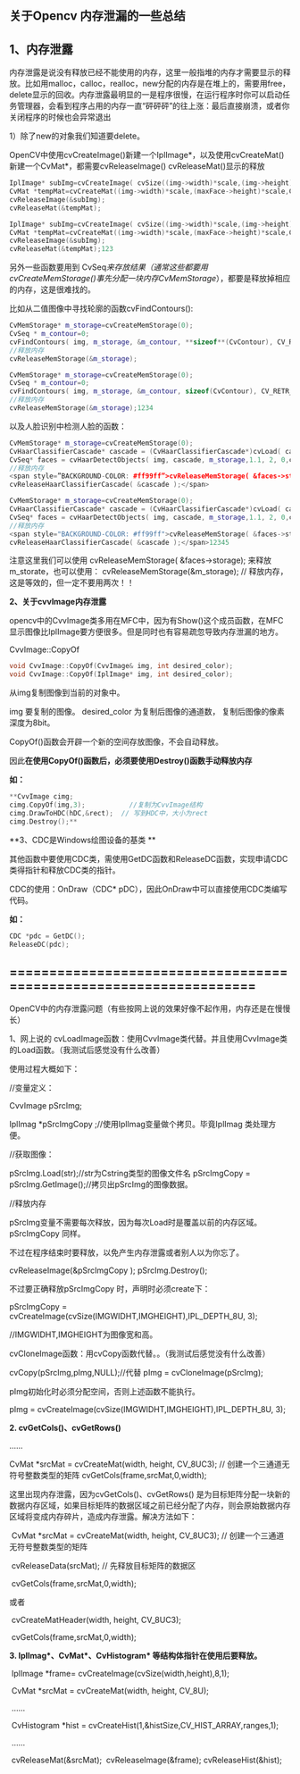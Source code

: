 ## 关于Opencv 内存泄漏的一些总结

## 1、内存泄露

内存泄露是说没有释放已经不能使用的内存，这里一般指堆的内存才需要显示的释放。比如用malloc，calloc，realloc，new分配的内存是在堆上的，需要用free，delete显示的回收。内存泄露最明显的一是程序很慢，在运行程序时你可以启动任务管理器，会看到程序占用的内存一直“砰砰砰”的往上涨：最后直接崩溃，或者你关闭程序的时候也会异常退出

1）除了new的对象我们知道要delete。

OpenCV中使用cvCreateImage()新建一个IplImage*，以及使用cvCreateMat()新建一个CvMat*，都需要cvReleaseImage()  cvReleaseMat()显示的释放

```c++
IplImage* subImg=cvCreateImage( cvSize((img->width)*scale,(img->height)*scale), 8, 3 ); 
CvMat *tempMat=cvCreateMat((img->width)*scale,(maxFace->height)*scale,CV_MAKETYPE(image->depth,image->nChannels)); 
cvReleaseImage(&subImg); 
cvReleaseMat(&tempMat); 
```



```cpp
IplImage* subImg=cvCreateImage( cvSize((img->width)*scale,(img->height)*scale), 8, 3 );
CvMat *tempMat=cvCreateMat((img->width)*scale,(maxFace->height)*scale,CV_MAKETYPE(image->depth,image->nChannels));
cvReleaseImage(&subImg);
cvReleaseMat(&tempMat);123
```

另外一些函数要用到 CvSeq*来存放结果（通常这些都要用cvCreateMemStorage()事先分配一块内存CvMemStorage*），都要是释放掉相应的内存，这是很难找的。

比如从二值图像中寻找轮廓的函数cvFindContours():

```C++
CvMemStorage* m_storage=cvCreateMemStorage(0); 
CvSeq * m_contour=0; 
cvFindContours( img, m_storage, &m_contour, **sizeof**(CvContour), CV_RETR_LIST, CV_CHAIN_APPROX_SIMPLE, cvPoint(0,0)); 
//释放内存 
cvReleaseMemStorage(&m_storage); 
```

```cpp
CvMemStorage* m_storage=cvCreateMemStorage(0);
CvSeq * m_contour=0;
cvFindContours( img, m_storage, &m_contour, sizeof(CvContour), CV_RETR_LIST, CV_CHAIN_APPROX_SIMPLE, cvPoint(0,0));
//释放内存
cvReleaseMemStorage(&m_storage);1234
```

以及人脸识别中检测人脸的函数：

```cpp
CvMemStorage* m_storage=cvCreateMemStorage(0); 
CvHaarClassifierCascade* cascade = (CvHaarClassifierCascade*)cvLoad( cascade_name, 0, 0, 0 ); 
CvSeq* faces = cvHaarDetectObjects( img, cascade, m_storage,1.1, 2, 0,cvSize(30, 30) ); 
//释放内存 
<span style=”BACKGROUND-COLOR: #ff99ff”>cvReleaseMemStorage( &faces->storage); 
cvReleaseHaarClassifierCascade( &cascade );</span> 
```



```cpp
CvMemStorage* m_storage=cvCreateMemStorage(0);
CvHaarClassifierCascade* cascade = (CvHaarClassifierCascade*)cvLoad( cascade_name, 0, 0, 0 );
CvSeq* faces = cvHaarDetectObjects( img, cascade, m_storage,1.1, 2, 0,cvSize(30, 30) );
//释放内存
<span style="BACKGROUND-COLOR: #ff99ff">cvReleaseMemStorage( &faces->storage);
cvReleaseHaarClassifierCascade( &cascade );</span>12345
```

注意这里我们可以使用
cvReleaseMemStorage( &faces->storage);
来释放m_storate，也可以使用：
cvReleaseMemStorage(&m_storage); // 释放内存，这是等效的，但一定不要用两次！！

 

**2、关于cvvImage内存泄露**

 

opencv中的CvvImage类多用在MFC中，因为有Show()这个成员函数，在MFC显示图像比IplImage要方便很多。但是同时也有容易疏忽导致内存泄漏的地方。

CvvImage::CopyOf



```C++
void CvvImage::CopyOf(CvvImage& img, int desired_color);
void CvvImage::CopyOf(IplImage* img, int desired_color);
```

从img复制图像到当前的对象中。

img
要复制的图像。
desired_color
为复制后图像的通道数， 复制后图像的像素深度为8bit。

CopyOf()函数会开辟一个新的空间存放图像，不会自动释放。

因此**在使用CopyOf()函数后，必须要使用Destroy()函数手动释放内存**

**如：** 

```C++
**CvvImage cimg;
cimg.CopyOf(img,3);           //复制为CvvImage结构
cimg.DrawToHDC(hDC,&rect);  // 写到HDC中，大小为rect
cimg.Destroy();** 
```

 

**3、CDC是Windows绘图设备的基类
**

其他函数中要使用CDC类，需使用GetDC函数和ReleaseDC函数，实现申请CDC类得指针和释放CDC类的指针。

CDC的使用：OnDraw（CDC\* pDC），因此OnDraw中可以直接使用CDC类编写代码。

**如：**

```c++
CDC *pdc = GetDC();
ReleaseDC(pdc);
```

## ==================================================================

OpenCV中的内存泄露问题（有些按网上说的效果好像不起作用，内存还是在慢慢长）

1、网上说的 cvLoadImage函数：使用CvvImage类代替。并且使用CvvImage类的Load函数。（我测试后感觉没有什么改善）

使用过程大概如下：

//变量定义：

CvvImage pSrcImg;

IplImag *pSrcImgCopy ;//使用IplImag变量做个拷贝。毕竟IplImag 类处理方便。

//获取图像：

pSrcImg.Load(str);//str为Cstring类型的图像文件名
pSrcImgCopy = pSrcImg.GetImage();//拷贝出pSrcImg的图像数据。

//释放内存

pSrcImg变量不需要每次释放，因为每次Load时是覆盖以前的内存区域。pSrcImgCopy 同样。

不过在程序结束时要释放，以免产生内存泄露或者别人以为你忘了。

cvReleaseImage(&pSrcImgCopy );
pSrcImg.Destroy();

不过要正确释放pSrcImgCopy 时，声明时必须create下：

pSrcImgCopy = cvCreateImage(cvSize(IMGWIDHT,IMGHEIGHT),IPL_DEPTH_8U, 3);

//IMGWIDHT,IMGHEIGHT为图像宽和高。

cvCloneImage函数：用cvCopy函数代替。。（我测试后感觉没有什么改善）

cvCopy(pSrcImg,pImg,NULL);//代替 pImg = cvCloneImage(pSrcImg);

pImg初始化时必须分配空间，否则上述函数不能执行。

pImg = cvCreateImage(cvSize(IMGWIDHT,IMGHEIGHT),IPL_DEPTH_8U, 3);

 

**2. cvGetCols()、cvGetRows()**

  ……

  CvMat *srcMat = cvCreateMat(width, height, CV_8UC3); // 创建一个三通道无符号整数类型的矩阵
  cvGetCols(frame,srcMat,0,width);

  这里出现内存泄露，因为cvGetCols()、cvGetRows() 是为目标矩阵分配一块新的数据内存区域，如果目标矩阵的数据区域之前已经分配了内存，则会原始数据内存区域将变成内存碎片，造成内存泄露。解决方法如下：

​    CvMat *srcMat = cvCreateMat(width, height, CV_8UC3); // 创建一个三通道无符号整数类型的矩阵

​    cvReleaseData(srcMat);  // 先释放目标矩阵的数据区

​    cvGetCols(frame,srcMat,0,width);

  或者

​     cvCreateMatHeader(width, height, CV_8UC3);

​     cvGetCols(frame,srcMat,0,width);

 

  **3. IplImag\*、CvMat\*、CvHistogram\* 等结构体指针在使用后要释放。**

​     IplImage *frame= cvCreateImage(cvSize(width,height),8,1);

​     CvMat *srcMat = cvCreateMat(width, height, CV_8U);

​     ……

​     CvHistogram *hist = cvCreateHist(1,&histSize,CV_HIST_ARRAY,ranges,1);

​     ……

​     cvReleaseMat(&srcMat);
​     cvReleaseImage(&frame); 
​     cvReleaseHist(&hist);